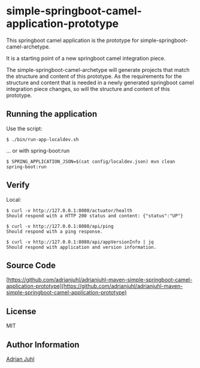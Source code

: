 # simple-springboot-camel-application-prototype

This springboot camel application is the prototype for simple-springboot-camel-archetype.

It is a starting point of a new springboot camel integration piece.

The simple-springboot-camel-archetype will generate projects that match the structure and content of this prototype. As the requirements for the structure and content that is needed in a newly generated springboot camel integration piece changes, so will the structure and content of this prototype.

## Running the application

Use the script:
```
$ ./bin/run-app-localdev.sh
```
... or with spring-boot:run
```
$ SPRING_APPLICATION_JSON=$(cat config/localdev.json) mvn clean spring-boot:run
```

## Verify

Local:
```
$ curl -v http://127.0.0.1:8080/actuator/health
Should respond with a HTTP 200 status and content: {"status":"UP"}

$ curl -v http://127.0.0.1:8080/api/ping
Should respond with a ping response.

$ curl -v http://127.0.0.1:8080/api/appVersionInfo | jq
Should respond with application and version information.
```

## Source Code

[https://github.com/adrianjuhl/adrianjuhl-maven-simple-springboot-camel-application-prototype](https://github.com/adrianjuhl/adrianjuhl-maven-simple-springboot-camel-application-prototype)

## License

MIT

## Author Information

[Adrian Juhl](http://github.com/adrianjuhl)

